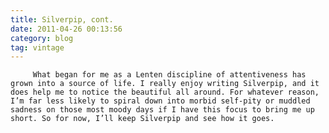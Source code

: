 ```yaml
---
title: Silverpip, cont.
date: 2011-04-26 00:13:56
category: blog
tag: vintage
---
```

         What began for me as a Lenten discipline of attentiveness has grown into a source of life. I really enjoy writing Silverpip, and it does help me to notice the beautiful all around. For whatever reason, I’m far less likely to spiral down into morbid self-pity or muddled sadness on those most moody days if I have this focus to bring me up short. So for now, I’ll keep Silverpip and see how it goes. 
